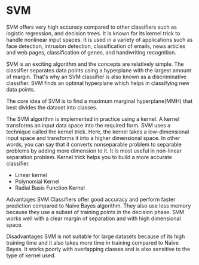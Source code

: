 # SVM
SVM offers very high accuracy compared to other classifiers such as logistic regression, and decision trees. 
It is known for its kernel trick to handle nonlinear input spaces. 
It is used in a variety of applications such as face detection, intrusion detection, classification of emails, 
news articles and web pages, classification of genes, and handwriting recognition.

SVM is an exciting algorithm and the concepts are relatively simple. 
The classifier separates data points using a hyperplane with the largest amount of margin. 
That's why an SVM classifier is also known as a discriminative classifier. SVM finds an optimal hyperplane which helps in classifying new data points.


 The core idea of SVM is to find a maximum marginal hyperplane(MMH) that best divides the dataset into classes.

 The SVM algorithm is implemented in practice using a kernel. A kernel transforms an input data space into the required form. SVM uses a technique called the kernel trick. Here, the kernel takes a low-dimensional input space and transforms it into a higher dimensional space. In other words, you can say that it converts nonseparable problem to separable problems by adding more dimension to it. It is most useful in non-linear separation problem. Kernel trick helps you to build a more accurate classifier.

 - Linear kernel
 - Polynomial Kernel 
 - Radial Basis Function Kernel


Advantages
SVM Classifiers offer good accuracy and perform faster prediction compared to Naïve Bayes algorithm. 
They also use less memory because they use a subset of training points in the decision phase. 
SVM works well with a clear margin of separation and with high dimensional space.

Disadvantages
SVM is not suitable for large datasets because of its high training time and it also takes more time in training compared to Naïve Bayes. 
It works poorly with overlapping classes and is also sensitive to the type of kernel used.

